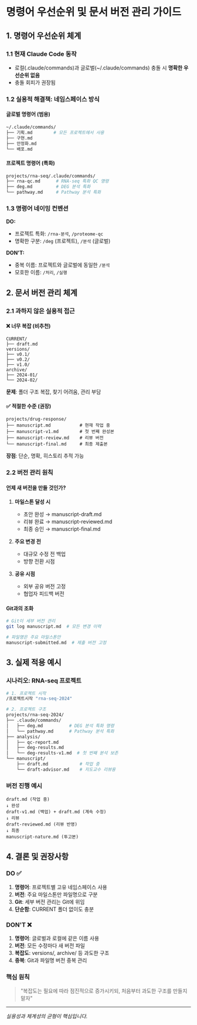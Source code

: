 <!--
@meta
id: document_20250905_1110_command-priority-and-versioning
type: document
scope: operational
status: archived
created: 2025-09-05
updated: 2025-09-05
tags: priority, claude-dev-kit-v10, 03-implementation, projects, versioning
related: 
-->

# 명령어 우선순위 및 문서 버전 관리 가이드

## 1. 명령어 우선순위 체계

### 1.1 현재 Claude Code 동작
- 로컬(.claude/commands)과 글로벌(~/.claude/commands) 충돌 시 **명확한 우선순위 없음**
- 충돌 회피가 권장됨

### 1.2 실용적 해결책: 네임스페이스 방식

#### 글로벌 명령어 (범용)
```bash
~/.claude/commands/
├── 기획.md        # 모든 프로젝트에서 사용
├── 구현.md
├── 안정화.md
└── 배포.md
```

#### 프로젝트 명령어 (특화)
```bash
projects/rna-seq/.claude/commands/
├── rna-qc.md      # RNA-seq 특화 QC 명령
├── deg.md         # DEG 분석 특화
└── pathway.md     # Pathway 분석 특화
```

### 1.3 명령어 네이밍 컨벤션

**DO:**
- 프로젝트 특화: `/rna-분석`, `/proteome-qc`
- 명확한 구분: `/deg` (프로젝트), `/분석` (글로벌)

**DON'T:**
- 중복 이름: 프로젝트와 글로벌에 동일한 `/분석`
- 모호한 이름: `/처리`, `/실행`

## 2. 문서 버전 관리 체계

### 2.1 과하지 않은 실용적 접근

#### ❌ 너무 복잡 (비추천)
```
CURRENT/
├── draft.md
versions/
├── v0.1/
├── v0.2/
├── v1.0/
archive/
├── 2024-01/
└── 2024-02/
```
**문제**: 폴더 구조 복잡, 찾기 어려움, 관리 부담

#### ✅ 적절한 수준 (권장)
```
projects/drug-response/
├── manuscript.md           # 현재 작업 중
├── manuscript-v1.md        # 첫 번째 완성본
├── manuscript-review.md    # 리뷰 버전
└── manuscript-final.md     # 최종 제출본
```
**장점**: 단순, 명확, 히스토리 추적 가능

### 2.2 버전 관리 원칙

#### 언제 새 버전을 만들 것인가?
1. **마일스톤 달성 시**
   - 초안 완성 → manuscript-draft.md
   - 리뷰 완료 → manuscript-reviewed.md
   - 최종 승인 → manuscript-final.md

2. **주요 변경 전**
   - 대규모 수정 전 백업
   - 방향 전환 시점

3. **공유 시점**
   - 외부 공유 버전 고정
   - 협업자 피드백 버전

#### Git과의 조화
```bash
# Git이 세부 버전 관리
git log manuscript.md  # 모든 변경 이력

# 파일명은 주요 마일스톤만
manuscript-submitted.md  # 제출 버전 고정
```

## 3. 실제 적용 예시

### 시나리오: RNA-seq 프로젝트

```bash
# 1. 프로젝트 시작
/프로젝트시작 "rna-seq-2024"

# 2. 프로젝트 구조
projects/rna-seq-2024/
├── .claude/commands/
│   ├── deg.md          # DEG 분석 특화 명령
│   └── pathway.md      # Pathway 분석 특화
├── analysis/
│   ├── qc-report.md
│   ├── deg-results.md
│   └── deg-results-v1.md  # 첫 번째 분석 보존
└── manuscript/
    ├── draft.md            # 작업 중
    └── draft-advisor.md    # 지도교수 리뷰용
```

### 버전 진행 예시
```
draft.md (작업 중)
↓ 완성
draft-v1.md (백업) + draft.md (계속 수정)
↓ 리뷰
draft-reviewed.md (리뷰 반영)
↓ 최종
manuscript-nature.md (투고본)
```

## 4. 결론 및 권장사항

### DO ✅
1. **명령어**: 프로젝트별 고유 네임스페이스 사용
2. **버전**: 주요 마일스톤만 파일명으로 구분
3. **Git**: 세부 버전 관리는 Git에 위임
4. **단순함**: CURRENT 폴더 없이도 충분

### DON'T ❌
1. **명령어**: 글로벌과 로컬에 같은 이름 사용
2. **버전**: 모든 수정마다 새 버전 파일
3. **복잡도**: versions/, archive/ 등 과도한 구조
4. **중복**: Git과 파일명 버전 중복 관리

### 핵심 원칙
> "복잡도는 필요에 따라 점진적으로 증가시키되,
> 처음부터 과도한 구조를 만들지 말자"

---
*실용성과 체계성의 균형이 핵심입니다.*